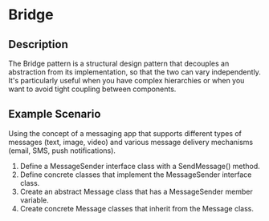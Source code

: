 # Bridge

## Description

The Bridge pattern is a structural design pattern that decouples an abstraction from its implementation, so that the two can vary independently. It's particularly useful when you have complex hierarchies or when you want to avoid tight coupling between components.

## Example Scenario

Using the concept of a messaging app that supports different types of messages (text, image, video) and various message delivery mechanisms (email, SMS, push notifications).

1. Define a MessageSender interface class with a SendMessage() method.
2. Define concrete classes that implement the MessageSender interface class.
3. Create an abstract Message class that has a MessageSender member variable.
4. Create concrete Message classes that inherit from the Message class.